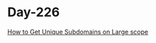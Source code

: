 # Day-226


[How to Get Unique Subdomains on Large scope](https://medium.com/@h4x0r_dz/the-right-way-to-get-unique-subdomains-on-large-scope-899f834e702c)
